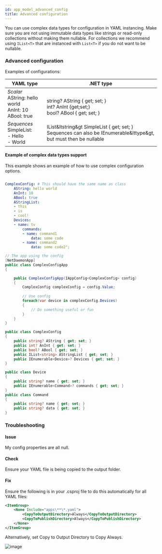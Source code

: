 ```yaml
---
id: app_model_advanced_config
title: Advanced configuration
---
```


You can use complex data types for configuration in YAML instancing. Make sure you are not using immutable data types like strings or read-only collections without making them nullable. For collections we recommend using `IList<T>` that are instanced with `List<T>` if you do not want to be nullable.

### Advanced configuration

Examples of configurations:

| YAML type                                                             | .NET type                                                                                                                  |
| --------------------------------------------------------------------- | -------------------------------------------------------------------------------------------------------------------------- |
| *Scalar* <br/>AString: hello world <br/>AnInt: 10 <br/>ABool: true | <br/>string? AString { get; set; } <br/>int? AnInt {get;set;} <br/>bool? ABool { get; set; }                                     |
| *Sequences* <br/>SimpleList:<br/>  - Hello<br/>  - World             | IList&ltstring&gt SimpleList { get; set; } <br/>Sequences can also be IEnumerable&lttype&gt, but must then be nullable |

#### Example of complex data types support

This example shows an example of how to use complex configuration options.

```yaml

ComplexConfig: # This should have the same name as class
    AString: hello world
    AnInt: 10
    ABool: true
    AStringList:
    - this
    - is
    - cool!
    Devices:
    - name: tv
        commands:
        - name: command1
            data: some code
        - name: command2
            data: some code2";
```

```csharp
// The app using the config
[NetDaemonApp]
public class ComplexConfigApp
{

    public ComplexConfigApp(IAppConfig<ComplexConfig> config)
    {
        ComplexConfig complexConfig = config.Value;
        
        // Use config
        foreach(var device in complexConfig.Devices)
        {
            // Do something useful or fun
        }
    }
}

public class ComplexConfig
{
    public string? AString { get; set; }
    public int? AnInt { get; set; }
    public bool? ABool { get; set; }
    public IList<string> AStringList { get; set; } 
    public IEnumerable<Device>? Devices { get; set; } 
}

public class Device
{
    public string? name { get; set; }
    public IEnumerable<Command>? commands { get; set; } 
}
public class Command
{
    public string? name { get; set; }
    public string? data { get; set; }
}

```

### Troubleshooting

#### Issue

My config properties are all null.

#### Check

Ensure your YAML file is being copied to the output folder.

#### Fix

Ensure the following is in your .csproj file to do this automatically for all YAML files:

```xml
<ItemGroup>
    <None Include="apps\**\*.yaml">
        <CopyToOutputDirectory>Always</CopyToOutputDirectory>
        <CopyToPublishDirectory>Always</CopyToPublishDirectory>
    </None>
</ItemGroup>
```

Alternatively, set Copy to Output Directory to Copy Always.

![image](https://user-images.githubusercontent.com/6813309/201219449-495d0015-a08a-4651-9db0-e445ea4e6e53.png)

